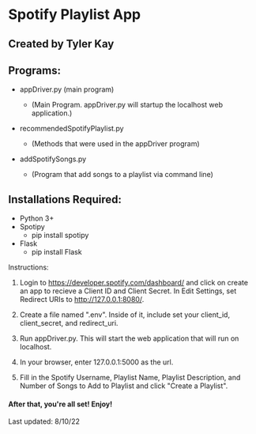 # Spotify Playlist App

## Created by Tyler Kay

## Programs:

- appDriver.py (main program)

  - (Main Program. appDriver.py will startup the localhost web application.)

- recommendedSpotifyPlaylist.py

  - (Methods that were used in the appDriver program)

- addSpotifySongs.py
  - (Program that add songs to a playlist via command line)

## Installations Required:

- Python 3+
- Spotipy
  - pip install spotipy
- Flask
  - pip install Flask

Instructions:

1. Login to https://developer.spotify.com/dashboard/ and click on create an app to recieve a Client ID and Client Secret. In Edit Settings, set Redirect URIs to http://127.0.0.1:8080/.

2. Create a file named ".env". Inside of it, include set your client_id, client_secret, and redirect_uri.

3. Run appDriver.py. This will start the web application that will run on localhost.

4. In your browser, enter 127.0.0.1:5000 as the url.

5. Fill in the Spotify Username, Playlist Name, Playlist Description, and Number of Songs to Add to Playlist and click "Create a Playlist".

#### After that, you're all set! Enjoy!

Last updated: 8/10/22
